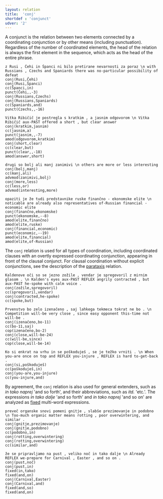 ```yaml
---
layout: relation
title:  'conj'
shortdef : 'conjunct'
udver: '2'
---
```


A conjunct is the relation between two elements connected by a coordinating conjunction or by other means (including punctuation). Regardless of the number of coordinated elements, the head of the relation is always the first element in the sequence, which acts as the head of the entire phrase. 

~~~ sdparse
z Rusi , Čehi in Španci ni bilo pretirane nevarnosti za poraz \n with Russians , Czechs and Spaniards there was no-particular possibility of defeat
conj(Rusi,Čehi)
conj(Rusi,Španci)
cc(Španci,in)
punct(Čehi,,-3)
conj(Russians,Czechs)
conj(Russians,Spaniards)
cc(Spaniards,and)
punct(Czechs,,-16)
~~~
~~~ sdparse
Vitka Ribičič je postregla s kratkim , a jasnim odgovorom \n Vitka Ribičič aux-PAST offered a short , but clear answer
conj(kratkim,jasnim)
cc(jasnim,a)
punct(jasnim,,-7)
amod(odgovorom,kratkim)
conj(short,clear)
cc(clear,but)
punct(clear,,-18)
amod(answer,short)
~~~
~~~ sdparse
drugi so bolj ali manj zanimivi \n others are more or less interesting
conj(bolj,manj)
cc(manj,ali)
advmod(zanimivi,bolj)
conj(more,less)
cc(less,or)
advmod(interesting,more)
~~~
~~~ sdparse
opaziti je že tudi predstavnike ruske finančno - ekonomske elite \n noticable are already also representatives of-Russian financial - economic elite
conj(finančno,ekonomske)
punct(ekonomske,--8)
amod(elite,finančno)
amod(elite,ruske)
conj(financial,economic)
punct(economic,--19)
amod(elite,financial)
amod(elite,of-Russian)
~~~

The `conj` relation is used for all types of coordination, including coordinated clauses with an overtly expressed coordinating conjunction, appearing in front of the clausal conjunct. For clausal coordination without explicit conjunctions, see the description of the [parataxis]() relation.

~~~ sdparse
Kaldenove oči so se jezno zožile , vendar je spregovoril z mirnim glasom . \n Kalden's eyes aux-PAST REFLEX angrily contracted , but aux-PAST he-spoke with calm voice .
conj(zožile,spregovoril)
cc(spregovoril,vendar)
conj(contracted,he-spoke)
cc(spoke,but)
~~~
~~~ sdparse
Prvenstvo bo zelo izenačeno , saj lahkega tekmeca tokrat ne bo . \n Competition will-be very close , since easy opponent this-time not will-be .
conj(izenačeno,bo-11)
cc(bo-11,saj)
cop(izenačeno,bo-2)
conj(close,will-be-24)
cc(will-be,since)
cop(close,will-be-14)
~~~
~~~ sdparse
Ko si enkrat na vrhu in se poškoduješ , se je težko vrniti . \n When you-are once on top and REFLEX you-injure , REFLEX is hard to-get-back . 
conj(si,poškoduješ)
cc(poškoduješ,in)
conj(you-are,you-injure)
cc(you-injure,and)
~~~

By agreement, the `conj` relation is also used for general extenders, such as _in tako naprej_ 'and so forth', and their abbreviations, such as _itd._ 'etc.'. The expressions _in tako dalje_ 'and so forth' and _in tako naprej_ 'and so on' are analyzed as [fixed](https://universaldependencies.org/sl/dep/fixed.html) multi-word expressions.

~~~ sdparse
preveč organske snovi pomeni gnitje , slabše prezimovanje in podobno \n Too-much organic matter means rotting , poor overwintering, and similar .
conj(gnitje,prezimovanje)
conj(gnitje,podobno)
cc(podobno,in)
conj(rotting,overwintering)
conj(rotting,overwintering)
cc(similar,and)
~~~
~~~ sdparse
že se pripravljamo na pust , veliko noč in tako dalje \n Already REFLEX we-prepare for Carnival , Easter , and so on .
conj(pust,noč)
conj(pust,in)
fixed(in,tako)
fixed(and,on)
conj(Carnival,Easter)
conj(Carnival,and)
fixed(and,so)
fixed(and,on)
~~~


<!-- Interlanguage links updated Po 6. listopadu 2023, 21:42:41 CET -->

